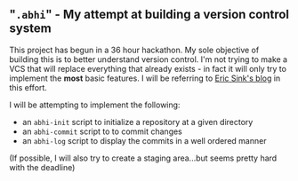 ## "```.abhi```" - My attempt at building a version control system

This project has begun in a 36 hour hackathon. My sole objective of building this is to better understand version control. I'm not trying to make a VCS that will replace everything that already exists - in fact it will only try to implement the **most** basic features. I will be referring to [Eric Sink's blog](https://ericsink.com/scm/source_control.html) in this effort.

I will be attempting to implement the following:
- an ```abhi-init``` script to initialize a repository at a given directory
- an ```abhi-commit``` script to to commit changes
- an ```abhi-log``` script to display the commits in a well ordered manner

(If possible, I will also try to create a staging area...but seems pretty hard with the deadline)